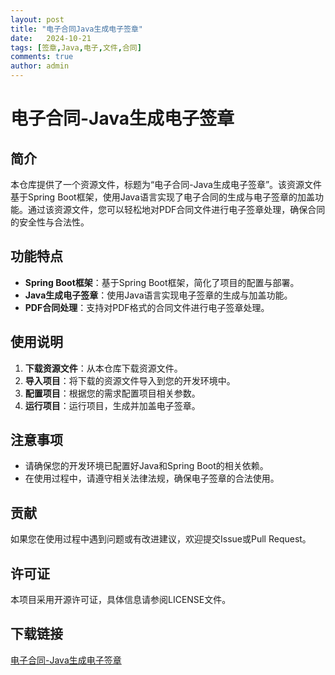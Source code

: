 ```yaml
---
layout: post
title: "电子合同Java生成电子签章"
date:   2024-10-21
tags: [签章,Java,电子,文件,合同]
comments: true
author: admin
---
```

# 电子合同-Java生成电子签章

## 简介
本仓库提供了一个资源文件，标题为“电子合同-Java生成电子签章”。该资源文件基于Spring Boot框架，使用Java语言实现了电子合同的生成与电子签章的加盖功能。通过该资源文件，您可以轻松地对PDF合同文件进行电子签章处理，确保合同的安全性与合法性。

## 功能特点
- **Spring Boot框架**：基于Spring Boot框架，简化了项目的配置与部署。
- **Java生成电子签章**：使用Java语言实现电子签章的生成与加盖功能。
- **PDF合同处理**：支持对PDF格式的合同文件进行电子签章处理。

## 使用说明
1. **下载资源文件**：从本仓库下载资源文件。
2. **导入项目**：将下载的资源文件导入到您的开发环境中。
3. **配置项目**：根据您的需求配置项目相关参数。
4. **运行项目**：运行项目，生成并加盖电子签章。

## 注意事项
- 请确保您的开发环境已配置好Java和Spring Boot的相关依赖。
- 在使用过程中，请遵守相关法律法规，确保电子签章的合法使用。

## 贡献
如果您在使用过程中遇到问题或有改进建议，欢迎提交Issue或Pull Request。

## 许可证
本项目采用开源许可证，具体信息请参阅LICENSE文件。

## 下载链接

[电子合同-Java生成电子签章](https://pan.quark.cn/s/1f5df0b0b471)
